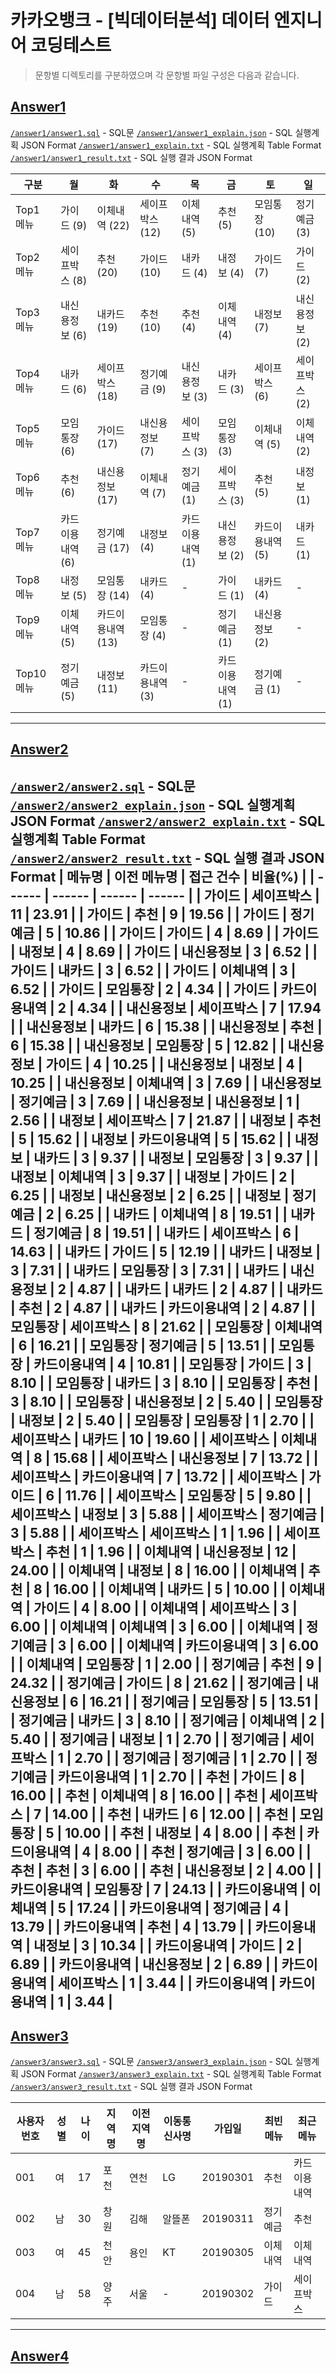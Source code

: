 # 카카오뱅크 - [빅데이터분석] 데이터 엔지니어 코딩테스트

> 문항별 디렉토리를 구분하였으며 각 문항별 파일 구성은 다음과 같습니다.

## [Answer1](https://github.com/nowonjh/k_a_k_a_o_bank_coding_test/tree/master/answer1)
[`/answer1/answer1.sql`](https://github.com/nowonjh/k_a_k_a_o_bank_coding_test/blob/master/answer1/answer1.sql) - SQL문
[`/answer1/answer1_explain.json`](https://github.com/nowonjh/k_a_k_a_o_bank_coding_test/blob/master/answer1/answer1_explain.json) - SQL 실행계획 JSON Format
[`/answer1/answer1_explain.txt`](https://github.com/nowonjh/k_a_k_a_o_bank_coding_test/blob/master/answer1/answer1_explain.txt) - SQL 실행계획 Table Format
[`/answer1/answer1_result.txt`](https://github.com/nowonjh/k_a_k_a_o_bank_coding_test/blob/master/answer1/answer1_result.txt)  - SQL 실행 결과 JSON Format

| 구분         | 월                     | 화                      | 수                     | 목                     | 금                     | 토                     | 일                  |
| ------ | ------ | ------ | ------ | ------ | ------ | ------ | ------ |
| Top1 메뉴    | 가이드 (9)             | 이체내역 (22)           | 세이프박스 (12)        | 이체내역 (5)           | 추천 (5)               | 모임통장 (10)          | 정기예금 (3)        |
| Top2 메뉴    | 세이프박스 (8)         | 추천 (20)               | 가이드 (10)            | 내카드 (4)             | 내정보 (4)             | 가이드 (7)             | 가이드 (2)          |
| Top3 메뉴    | 내신용정보 (6)         | 내카드 (19)             | 추천 (10)              | 추천 (4)               | 이체내역 (4)           | 내정보 (7)             | 내신용정보 (2)      |
| Top4 메뉴    | 내카드 (6)             | 세이프박스 (18)         | 정기예금 (9)           | 내신용정보 (3)         | 내카드 (3)             | 세이프박스 (6)         | 세이프박스 (2)      |
| Top5 메뉴    | 모임통장 (6)           | 가이드 (17)             | 내신용정보 (7)         | 세이프박스 (3)         | 모임통장 (3)           | 이체내역 (5)           | 이체내역 (2)        |
| Top6 메뉴    | 추천 (6)               | 내신용정보 (17)         | 이체내역 (7)           | 정기예금 (1)           | 세이프박스 (3)         | 추천 (5)               | 내정보 (1)          |
| Top7 메뉴    | 카드이용내역 (6)       | 정기예금 (17)           | 내정보 (4)             | 카드이용내역 (1)       | 내신용정보 (2)         | 카드이용내역 (5)       | 내카드 (1)          |
| Top8 메뉴    | 내정보 (5)             | 모임통장 (14)           | 내카드 (4)             | -                      | 가이드 (1)             | 내카드 (4)             | -                   |
| Top9 메뉴    | 이체내역 (5)           | 카드이용내역 (13)       | 모임통장 (4)           | -                      | 정기예금 (1)           | 내신용정보 (2)         | -                   |
| Top10 메뉴   | 정기예금 (5)           | 내정보 (11)             | 카드이용내역 (3)       | -                      | 카드이용내역 (1)       | 정기예금 (1)           | -                   |
---
## [Answer2](https://github.com/nowonjh/k_a_k_a_o_bank_coding_test/tree/master/answer2)
[`/answer2/answer2.sql`](https://github.com/nowonjh/k_a_k_a_o_bank_coding_test/blob/master/answer2/answer2.sql) - SQL문
[`/answer2/answer2_explain.json`](https://github.com/nowonjh/k_a_k_a_o_bank_coding_test/blob/master/answer2/answer2_explain.json) - SQL 실행계획 JSON Format
[`/answer2/answer2_explain.txt`](https://github.com/nowonjh/k_a_k_a_o_bank_coding_test/blob/master/answer2/answer2_explain.txt) - SQL 실행계획 Table Format
[`/answer2/answer2_result.txt`](https://github.com/nowonjh/k_a_k_a_o_bank_coding_test/blob/master/answer2/answer2_result.txt)  - SQL 실행 결과 JSON Format
| 메뉴명             | 이전 메뉴명        | 접근 건수     | 비율(%)   |
| ------ | ------ | ------ | ------ |
| 가이드             | 세이프박스         |            11 |     23.91 |
| 가이드             | 추천               |             9 |     19.56 |
| 가이드             | 정기예금           |             5 |     10.86 |
| 가이드             | 가이드             |             4 |      8.69 |
| 가이드             | 내정보             |             4 |      8.69 |
| 가이드             | 내신용정보         |             3 |      6.52 |
| 가이드             | 내카드             |             3 |      6.52 |
| 가이드             | 이체내역           |             3 |      6.52 |
| 가이드             | 모임통장           |             2 |      4.34 |
| 가이드             | 카드이용내역       |             2 |      4.34 |
| 내신용정보         | 세이프박스         |             7 |     17.94 |
| 내신용정보         | 내카드             |             6 |     15.38 |
| 내신용정보         | 추천               |             6 |     15.38 |
| 내신용정보         | 모임통장           |             5 |     12.82 |
| 내신용정보         | 가이드             |             4 |     10.25 |
| 내신용정보         | 내정보             |             4 |     10.25 |
| 내신용정보         | 이체내역           |             3 |      7.69 |
| 내신용정보         | 정기예금           |             3 |      7.69 |
| 내신용정보         | 내신용정보         |             1 |      2.56 |
| 내정보             | 세이프박스         |             7 |     21.87 |
| 내정보             | 추천               |             5 |     15.62 |
| 내정보             | 카드이용내역       |             5 |     15.62 |
| 내정보             | 내카드             |             3 |      9.37 |
| 내정보             | 모임통장           |             3 |      9.37 |
| 내정보             | 이체내역           |             3 |      9.37 |
| 내정보             | 가이드             |             2 |      6.25 |
| 내정보             | 내신용정보         |             2 |      6.25 |
| 내정보             | 정기예금           |             2 |      6.25 |
| 내카드             | 이체내역           |             8 |     19.51 |
| 내카드             | 정기예금           |             8 |     19.51 |
| 내카드             | 세이프박스         |             6 |     14.63 |
| 내카드             | 가이드             |             5 |     12.19 |
| 내카드             | 내정보             |             3 |      7.31 |
| 내카드             | 모임통장           |             3 |      7.31 |
| 내카드             | 내신용정보         |             2 |      4.87 |
| 내카드             | 내카드             |             2 |      4.87 |
| 내카드             | 추천               |             2 |      4.87 |
| 내카드             | 카드이용내역       |             2 |      4.87 |
| 모임통장           | 세이프박스         |             8 |     21.62 |
| 모임통장           | 이체내역           |             6 |     16.21 |
| 모임통장           | 정기예금           |             5 |     13.51 |
| 모임통장           | 카드이용내역       |             4 |     10.81 |
| 모임통장           | 가이드             |             3 |      8.10 |
| 모임통장           | 내카드             |             3 |      8.10 |
| 모임통장           | 추천               |             3 |      8.10 |
| 모임통장           | 내신용정보         |             2 |      5.40 |
| 모임통장           | 내정보             |             2 |      5.40 |
| 모임통장           | 모임통장           |             1 |      2.70 |
| 세이프박스         | 내카드             |            10 |     19.60 |
| 세이프박스         | 이체내역           |             8 |     15.68 |
| 세이프박스         | 내신용정보         |             7 |     13.72 |
| 세이프박스         | 카드이용내역       |             7 |     13.72 |
| 세이프박스         | 가이드             |             6 |     11.76 |
| 세이프박스         | 모임통장           |             5 |      9.80 |
| 세이프박스         | 내정보             |             3 |      5.88 |
| 세이프박스         | 정기예금           |             3 |      5.88 |
| 세이프박스         | 세이프박스         |             1 |      1.96 |
| 세이프박스         | 추천               |             1 |      1.96 |
| 이체내역           | 내신용정보         |            12 |     24.00 |
| 이체내역           | 내정보             |             8 |     16.00 |
| 이체내역           | 추천               |             8 |     16.00 |
| 이체내역           | 내카드             |             5 |     10.00 |
| 이체내역           | 가이드             |             4 |      8.00 |
| 이체내역           | 세이프박스         |             3 |      6.00 |
| 이체내역           | 이체내역           |             3 |      6.00 |
| 이체내역           | 정기예금           |             3 |      6.00 |
| 이체내역           | 카드이용내역       |             3 |      6.00 |
| 이체내역           | 모임통장           |             1 |      2.00 |
| 정기예금           | 추천               |             9 |     24.32 |
| 정기예금           | 가이드             |             8 |     21.62 |
| 정기예금           | 내신용정보         |             6 |     16.21 |
| 정기예금           | 모임통장           |             5 |     13.51 |
| 정기예금           | 내카드             |             3 |      8.10 |
| 정기예금           | 이체내역           |             2 |      5.40 |
| 정기예금           | 내정보             |             1 |      2.70 |
| 정기예금           | 세이프박스         |             1 |      2.70 |
| 정기예금           | 정기예금           |             1 |      2.70 |
| 정기예금           | 카드이용내역       |             1 |      2.70 |
| 추천               | 가이드             |             8 |     16.00 |
| 추천               | 이체내역           |             8 |     16.00 |
| 추천               | 세이프박스         |             7 |     14.00 |
| 추천               | 내카드             |             6 |     12.00 |
| 추천               | 모임통장           |             5 |     10.00 |
| 추천               | 내정보             |             4 |      8.00 |
| 추천               | 카드이용내역       |             4 |      8.00 |
| 추천               | 정기예금           |             3 |      6.00 |
| 추천               | 추천               |             3 |      6.00 |
| 추천               | 내신용정보         |             2 |      4.00 |
| 카드이용내역       | 모임통장           |             7 |     24.13 |
| 카드이용내역       | 이체내역           |             5 |     17.24 |
| 카드이용내역       | 정기예금           |             4 |     13.79 |
| 카드이용내역       | 추천               |             4 |     13.79 |
| 카드이용내역       | 내정보             |             3 |     10.34 |
| 카드이용내역       | 가이드             |             2 |      6.89 |
| 카드이용내역       | 내신용정보         |             2 |      6.89 |
| 카드이용내역       | 세이프박스         |             1 |      3.44 |
| 카드이용내역       | 카드이용내역       |             1 |      3.44 |
---
## [Answer3](https://github.com/nowonjh/k_a_k_a_o_bank_coding_test/tree/master/answer3)
[`/answer3/answer3.sql`](https://github.com/nowonjh/k_a_k_a_o_bank_coding_test/blob/master/answer3/answer3.sql) - SQL문
[`/answer3/answer3_explain.json`](https://github.com/nowonjh/k_a_k_a_o_bank_coding_test/blob/master/answer3/answer3_explain.json) - SQL 실행계획 JSON Format
[`/answer3/answer3_explain.txt`](https://github.com/nowonjh/k_a_k_a_o_bank_coding_test/blob/master/answer3/answer3_explain.txt) - SQL 실행계획 Table Format
[`/answer3/answer3_result.txt`](https://github.com/nowonjh/k_a_k_a_o_bank_coding_test/blob/master/answer3/answer3_result.txt)  - SQL 실행 결과 JSON Format

| 사용자번호      | 성별   | 나이   | 지역명    | 이전지역명      | 이동통신사명       | 가입일    | 최빈메뉴     | 최근메뉴           |
| ----- | ----- | ----- | ----- | ----- | ----- | ----- | ----- | ----- |
| 001             | 여     | 17     | 포천      | 연천            | LG                 | 20190301  | 추천         | 카드이용내역       |
| 002             | 남     | 30     | 창원      | 김해            | 알뜰폰             | 20190311  | 정기예금     | 추천               |
| 003             | 여     | 45     | 천안      | 용인            | KT                 | 20190305  | 이체내역     | 이체내역           |
| 004             | 남     | 58     | 양주      | 서울            | -                  | 20190302  | 가이드       | 세이프박스         |
---
## [Answer4](https://github.com/nowonjh/k_a_k_a_o_bank_coding_test/tree/master/answer4)
